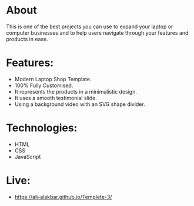 # About
This is one of the best projects you can use to expand your laptop or computer businesses and to help users navigate through your features and products in ease.

# Features:
- Modern Laptop Shop Template.
- 100% Fully Customised.
- It represents the products in a minimalistic design.
- It uses a smooth testimonial slide.
- Using a background video with an SVG shape divider.

# Technologies: 
- HTML
- CSS
- JavaScript

# Live: 
- https://ali-alakbar.github.io/Templete-3/
